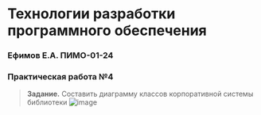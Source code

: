 # Технологии разработки программного обеспечения
### Ефимов Е.А. ПИМО-01-24

### Практическая работа №4
> **Задание.** Составить диаграмму классов корпоративной системы библиотеки
![image](https://github.com/user-attachments/assets/d6f75f24-1fbf-41f8-8408-babe91f8d11c)
